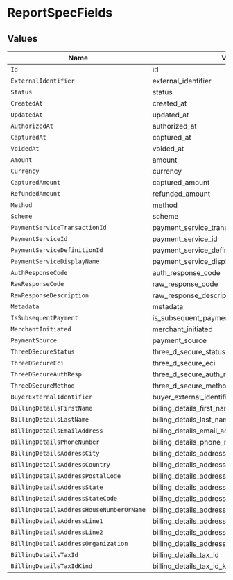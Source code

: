 # ReportSpecFields


## Values

| Name                                         | Value                                        |
| -------------------------------------------- | -------------------------------------------- |
| `Id`                                         | id                                           |
| `ExternalIdentifier`                         | external_identifier                          |
| `Status`                                     | status                                       |
| `CreatedAt`                                  | created_at                                   |
| `UpdatedAt`                                  | updated_at                                   |
| `AuthorizedAt`                               | authorized_at                                |
| `CapturedAt`                                 | captured_at                                  |
| `VoidedAt`                                   | voided_at                                    |
| `Amount`                                     | amount                                       |
| `Currency`                                   | currency                                     |
| `CapturedAmount`                             | captured_amount                              |
| `RefundedAmount`                             | refunded_amount                              |
| `Method`                                     | method                                       |
| `Scheme`                                     | scheme                                       |
| `PaymentServiceTransactionId`                | payment_service_transaction_id               |
| `PaymentServiceId`                           | payment_service_id                           |
| `PaymentServiceDefinitionId`                 | payment_service_definition_id                |
| `PaymentServiceDisplayName`                  | payment_service_display_name                 |
| `AuthResponseCode`                           | auth_response_code                           |
| `RawResponseCode`                            | raw_response_code                            |
| `RawResponseDescription`                     | raw_response_description                     |
| `Metadata`                                   | metadata                                     |
| `IsSubsequentPayment`                        | is_subsequent_payment                        |
| `MerchantInitiated`                          | merchant_initiated                           |
| `PaymentSource`                              | payment_source                               |
| `ThreeDSecureStatus`                         | three_d_secure_status                        |
| `ThreeDSecureEci`                            | three_d_secure_eci                           |
| `ThreeDSecureAuthResp`                       | three_d_secure_auth_resp                     |
| `ThreeDSecureMethod`                         | three_d_secure_method                        |
| `BuyerExternalIdentifier`                    | buyer_external_identifier                    |
| `BillingDetailsFirstName`                    | billing_details_first_name                   |
| `BillingDetailsLastName`                     | billing_details_last_name                    |
| `BillingDetailsEmailAddress`                 | billing_details_email_address                |
| `BillingDetailsPhoneNumber`                  | billing_details_phone_number                 |
| `BillingDetailsAddressCity`                  | billing_details_address_city                 |
| `BillingDetailsAddressCountry`               | billing_details_address_country              |
| `BillingDetailsAddressPostalCode`            | billing_details_address_postal_code          |
| `BillingDetailsAddressState`                 | billing_details_address_state                |
| `BillingDetailsAddressStateCode`             | billing_details_address_state_code           |
| `BillingDetailsAddressHouseNumberOrName`     | billing_details_address_house_number_or_name |
| `BillingDetailsAddressLine1`                 | billing_details_address_line1                |
| `BillingDetailsAddressLine2`                 | billing_details_address_line2                |
| `BillingDetailsAddressOrganization`          | billing_details_address_organization         |
| `BillingDetailsTaxId`                        | billing_details_tax_id                       |
| `BillingDetailsTaxIdKind`                    | billing_details_tax_id_kind                  |